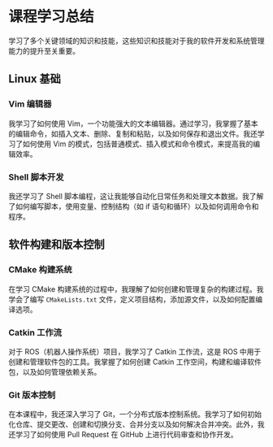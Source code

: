 # 课程学习总结

学习了多个关键领域的知识和技能，这些知识和技能对于我的软件开发和系统管理能力的提升至关重要。

## Linux 基础

### Vim 编辑器
我学习了如何使用 Vim，一个功能强大的文本编辑器。通过学习，我掌握了基本的编辑命令，如插入文本、删除、复制和粘贴，以及如何保存和退出文件。我还学习了如何使用 Vim 的模式，包括普通模式、插入模式和命令模式，来提高我的编辑效率。

### Shell 脚本开发
我还学习了 Shell 脚本编程，这让我能够自动化日常任务和处理文本数据。我了解了如何编写脚本，使用变量、控制结构（如 if 语句和循环）以及如何调用命令和程序。

## 软件构建和版本控制

### CMake 构建系统
在学习 CMake 构建系统的过程中，我理解了如何创建和管理复杂的构建过程。我学会了编写 `CMakeLists.txt` 文件，定义项目结构，添加源文件，以及如何配置编译选项。

### Catkin 工作流
对于 ROS（机器人操作系统）项目，我学习了 Catkin 工作流，这是 ROS 中用于创建和管理软件包的工具。我掌握了如何创建 Catkin 工作空间，构建和编译软件包，以及如何管理依赖关系。

### Git 版本控制
在本课程中，我还深入学习了 Git，一个分布式版本控制系统。我学习了如何初始化仓库、提交更改、创建和切换分支、合并分支以及如何解决合并冲突。此外，我还学习了如何使用 Pull Request 在 GitHub 上进行代码审查和协作开发。

